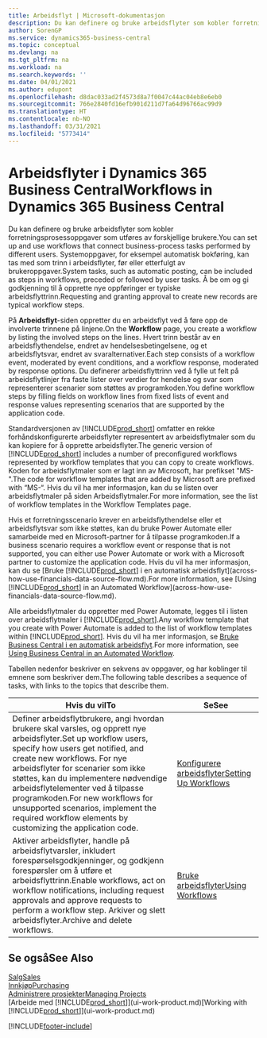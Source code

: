 ```yaml
---
title: Arbeidsflyt | Microsoft-dokumentasjon
description: Du kan definere og bruke arbeidsflyter som kobler forretningsprosessoppgaver som utføres av forskjellige brukere. Systemoppgaver, for eksempel automatisk bokføring, kan tas med som trinn i arbeidsflyter, før eller etterfulgt av brukeroppgaver. Å be om og gi godkjenning til å opprette nye oppføringer er typiske arbeidsflyttrinn.
author: SorenGP
ms.service: dynamics365-business-central
ms.topic: conceptual
ms.devlang: na
ms.tgt_pltfrm: na
ms.workload: na
ms.search.keywords: ''
ms.date: 04/01/2021
ms.author: edupont
ms.openlocfilehash: d8dac033ad2f4573d8a7f0047c44ac04eb8e6eb0
ms.sourcegitcommit: 766e2840fd16efb901d211d7fa64d96766ac99d9
ms.translationtype: HT
ms.contentlocale: nb-NO
ms.lasthandoff: 03/31/2021
ms.locfileid: "5773414"
---
```

# <a name="workflows-in-dynamics-365-business-central"></a><span data-ttu-id="390b8-105">Arbeidsflyter i Dynamics 365 Business Central</span><span class="sxs-lookup"><span data-stu-id="390b8-105">Workflows in Dynamics 365 Business Central</span></span>

<span data-ttu-id="390b8-106">Du kan definere og bruke arbeidsflyter som kobler forretningsprosessoppgaver som utføres av forskjellige brukere.</span><span class="sxs-lookup"><span data-stu-id="390b8-106">You can set up and use workflows that connect business-process tasks performed by different users.</span></span> <span data-ttu-id="390b8-107">Systemoppgaver, for eksempel automatisk bokføring, kan tas med som trinn i arbeidsflyter, før eller etterfulgt av brukeroppgaver.</span><span class="sxs-lookup"><span data-stu-id="390b8-107">System tasks, such as automatic posting, can be included as steps in workflows, preceded or followed by user tasks.</span></span> <span data-ttu-id="390b8-108">Å be om og gi godkjenning til å opprette nye oppføringer er typiske arbeidsflyttrinn.</span><span class="sxs-lookup"><span data-stu-id="390b8-108">Requesting and granting approval to create new records are typical workflow steps.</span></span>  

 <span data-ttu-id="390b8-109">På **Arbeidsflyt**-siden oppretter du en arbeidsflyt ved å føre opp de involverte trinnene på linjene.</span><span class="sxs-lookup"><span data-stu-id="390b8-109">On the **Workflow** page, you create a workflow by listing the involved steps on the lines.</span></span> <span data-ttu-id="390b8-110">Hvert trinn består av en arbeidsflythendelse, endret av hendelsesbetingelsene, og et arbeidsflytsvar, endret av svaralternativer.</span><span class="sxs-lookup"><span data-stu-id="390b8-110">Each step consists of a workflow event, moderated by event conditions, and a workflow response, moderated by response options.</span></span> <span data-ttu-id="390b8-111">Du definerer arbeidsflyttrinn ved å fylle ut felt på arbeidsflytlinjer fra faste lister over verdier for hendelse og svar som representerer scenarier som støttes av programkoden.</span><span class="sxs-lookup"><span data-stu-id="390b8-111">You define workflow steps by filling fields on workflow lines from fixed lists of event and response values representing scenarios that are supported by the application code.</span></span>  

 <span data-ttu-id="390b8-112">Standardversjonen av [!INCLUDE[prod_short](includes/prod_short.md)] omfatter en rekke forhåndskonfigurerte arbeidsflyter representert av arbeidsflytmaler som du kan kopiere for å opprette arbeidsflyter.</span><span class="sxs-lookup"><span data-stu-id="390b8-112">The generic version of [!INCLUDE[prod_short](includes/prod_short.md)] includes a number of preconfigured workflows represented by workflow templates that you can copy to create workflows.</span></span> <span data-ttu-id="390b8-113">Koden for arbeidsflytmaler som er lagt inn av Microsoft, har prefikset "MS-".</span><span class="sxs-lookup"><span data-stu-id="390b8-113">The code for workflow templates that are added by Microsoft are prefixed with “MS-“.</span></span> <span data-ttu-id="390b8-114">Hvis du vil ha mer informasjon, kan du se listen over arbeidsflytmaler på siden Arbeidsflytmaler.</span><span class="sxs-lookup"><span data-stu-id="390b8-114">For more information, see the list of workflow templates in the Workflow Templates page.</span></span>  

 <span data-ttu-id="390b8-115">Hvis et forretningsscenario krever en arbeidsflythendelse eller et arbeidsflytsvar som ikke støttes, kan du bruke Power Automate eller samarbeide med en Microsoft-partner for å tilpasse programkoden.</span><span class="sxs-lookup"><span data-stu-id="390b8-115">If a business scenario requires a workflow event or response that is not supported, you can either use Power Automate or work with a Microsoft partner to customize the application code.</span></span> <span data-ttu-id="390b8-116">Hvis du vil ha mer informasjon, kan du se [Bruke [!INCLUDE[prod_short](includes/prod_short.md)] i en automatisk arbeidsflyt](across-how-use-financials-data-source-flow.md).</span><span class="sxs-lookup"><span data-stu-id="390b8-116">For more information, see [Using [!INCLUDE[prod_short](includes/prod_short.md)] in an Automated Workflow](across-how-use-financials-data-source-flow.md).</span></span>

<span data-ttu-id="390b8-117">Alle arbeidsflytmaler du oppretter med Power Automate, legges til i listen over arbeidsflytmaler i [!INCLUDE[prod_short](includes/prod_short.md)].</span><span class="sxs-lookup"><span data-stu-id="390b8-117">Any workflow template that you create with Power Automate is added to the list of workflow templates within [!INCLUDE[prod_short](includes/prod_short.md)].</span></span> <span data-ttu-id="390b8-118">Hvis du vil ha mer informasjon, se [Bruke Business Central i en automatisk arbeidsflyt](across-how-use-financials-data-source-flow.md).</span><span class="sxs-lookup"><span data-stu-id="390b8-118">For more information, see [Using Business Central in an Automated Workflow](across-how-use-financials-data-source-flow.md).</span></span>  

 <span data-ttu-id="390b8-119">Tabellen nedenfor beskriver en sekvens av oppgaver, og har koblinger til emnene som beskriver dem.</span><span class="sxs-lookup"><span data-stu-id="390b8-119">The following table describes a sequence of tasks, with links to the topics that describe them.</span></span>  

|<span data-ttu-id="390b8-120">**Hvis du vil**</span><span class="sxs-lookup"><span data-stu-id="390b8-120">**To**</span></span>|<span data-ttu-id="390b8-121">**Se**</span><span class="sxs-lookup"><span data-stu-id="390b8-121">**See**</span></span>|  
|------------|-------------|  
|<span data-ttu-id="390b8-122">Definer arbeidsflytbrukere, angi hvordan brukere skal varsles, og opprett nye arbeidsflyter.</span><span class="sxs-lookup"><span data-stu-id="390b8-122">Set up workflow users, specify how users get notified, and create new workflows.</span></span> <span data-ttu-id="390b8-123">For nye arbeidsflyter for scenarier som ikke støttes, kan du implementere nødvendige arbeidsflytelementer ved å tilpasse programkoden.</span><span class="sxs-lookup"><span data-stu-id="390b8-123">For new workflows for unsupported scenarios, implement the required workflow elements by customizing the application code.</span></span>|[<span data-ttu-id="390b8-124">Konfigurere arbeidsflyter</span><span class="sxs-lookup"><span data-stu-id="390b8-124">Setting Up Workflows</span></span>](across-set-up-workflows.md)|  
|<span data-ttu-id="390b8-125">Aktiver arbeidsflyter, handle på arbeidsflytvarsler, inkludert forespørselsgodkjenninger, og godkjenn forespørsler om å utføre et arbeidsflyttrinn.</span><span class="sxs-lookup"><span data-stu-id="390b8-125">Enable workflows, act on workflow notifications, including request approvals and approve requests to perform a workflow step.</span></span> <span data-ttu-id="390b8-126">Arkiver og slett arbeidsflyter.</span><span class="sxs-lookup"><span data-stu-id="390b8-126">Archive and delete workflows.</span></span>|[<span data-ttu-id="390b8-127">Bruke arbeidsflyter</span><span class="sxs-lookup"><span data-stu-id="390b8-127">Using Workflows</span></span>](across-use-workflows.md)|  

## <a name="see-also"></a><span data-ttu-id="390b8-128">Se også</span><span class="sxs-lookup"><span data-stu-id="390b8-128">See Also</span></span>

[<span data-ttu-id="390b8-129">Salg</span><span class="sxs-lookup"><span data-stu-id="390b8-129">Sales</span></span>](sales-manage-sales.md)  
[<span data-ttu-id="390b8-130">Innkjøp</span><span class="sxs-lookup"><span data-stu-id="390b8-130">Purchasing</span></span>](purchasing-manage-purchasing.md)  
[<span data-ttu-id="390b8-131">Administrere prosjekter</span><span class="sxs-lookup"><span data-stu-id="390b8-131">Managing Projects</span></span>](projects-manage-projects.md)  
<span data-ttu-id="390b8-132">[Arbeide med [!INCLUDE[prod_short](includes/prod_short.md)]](ui-work-product.md)</span><span class="sxs-lookup"><span data-stu-id="390b8-132">[Working with [!INCLUDE[prod_short](includes/prod_short.md)]](ui-work-product.md)</span></span>  


[!INCLUDE[footer-include](includes/footer-banner.md)]